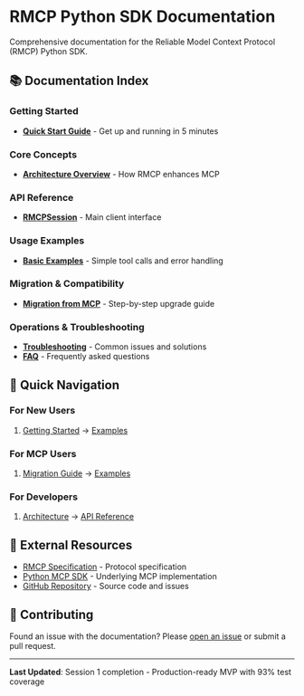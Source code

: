 # RMCP Python SDK Documentation

Comprehensive documentation for the Reliable Model Context Protocol (RMCP) Python SDK.

## 📚 Documentation Index

### Getting Started
- [**Quick Start Guide**](getting-started.md) - Get up and running in 5 minutes

### Core Concepts
- [**Architecture Overview**](architecture.md) - How RMCP enhances MCP

### API Reference
- [**RMCPSession**](api/rmcp-session.md) - Main client interface

### Usage Examples
- [**Basic Examples**](examples/basic.md) - Simple tool calls and error handling

### Migration & Compatibility
- [**Migration from MCP**](migration.md) - Step-by-step upgrade guide

### Operations & Troubleshooting
- [**Troubleshooting**](troubleshooting.md) - Common issues and solutions
- [**FAQ**](faq.md) - Frequently asked questions

## 🎯 Quick Navigation

### For New Users
1. [Getting Started](getting-started.md) → [Examples](examples/basic.md)

### For MCP Users  
1. [Migration Guide](migration.md) → [Examples](examples/basic.md)

### For Developers
1. [Architecture](architecture.md) → [API Reference](api/rmcp-session.md)

## 🔗 External Resources

- [RMCP Specification](../../../mvp-spec.md) - Protocol specification
- [Python MCP SDK](https://github.com/modelcontextprotocol/python-sdk) - Underlying MCP implementation
- [GitHub Repository](https://github.com/Daku-on/reliable-MCP-draft) - Source code and issues

## 📝 Contributing

Found an issue with the documentation? Please [open an issue](https://github.com/Daku-on/reliable-MCP-draft/issues) or submit a pull request.

---

**Last Updated**: Session 1 completion - Production-ready MVP with 93% test coverage